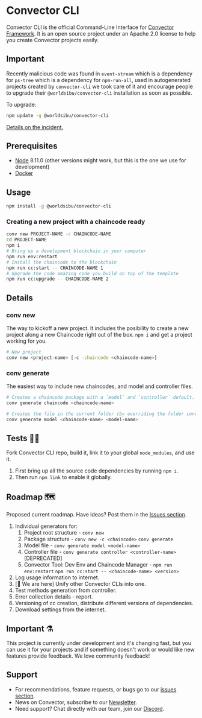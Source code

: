 # Convector CLI

Convector CLI is the official Command-Line Interface for <a href="https://github.com/worldsibu/convector/" target="_blank">Convector Framework</a>. It is an open source project under an Apache 2.0 license to help you create Convector projects easily.

## Important

Recently malicious code was found in `event-stream` which is a dependency for `ps-tree` which is a dependency for `npm-run-all`, used in autogenerated projects created by `convector-cli` we took care of it and encourage people to upgrade their `@worldsibu/convector-cli` installation as soon as possible.

To upgrade:
```bash
npm update -g @worldsibu/convector-cli
```

[Details on the incident.](https://github.com/dominictarr/event-stream/issues/116)

## Prerequisites

* [Node](https://nodejs.org/en/download/) 8.11.0 (other versions might work, but this is the one we use for development)
* [Docker](https://www.docker.com/community-edition)

## Usage

```bash
npm install -g @worldsibu/convector-cli
```

### Creating a new project with a chaincode ready

```bash
conv new PROJECT-NAME -c CHAINCODE-NAME
cd PROJECT-NAME
npm i
# Bring up a development blockchain in your computer
npm run env:restart
# Install the chaincode to the blockchain
npm run cc:start -- CHAINCODE-NAME 1
# Upgrade the code amazing code you build on top of the template
npm run cc:upgrade -- CHAINCODE-NAME 2
```

## Details

### conv new

The way to kickoff a new project. It includes the posibility to create a new project along a new Chaincode right out of the box. `npm i` and get a project working for you.

```bash
# New project
conv new <project-name> [-c -chaincode <chaincode-name>]
```

### conv generate

The easiest way to include new chaincodes, and model and controller files.

```bash
# Creates a chaincode package with a `model` and `controller` default. This needs to be run inside a Convector project folder.
conv generate chaincode <chaincode-name>
``` 

```bash
# Creates the file in the current folder (by overriding the folder conventions).
conv generate model <chaincode-name> <model-name>
```

## Tests 👷‍♂️

Fork Convector CLI repo, build it, link it to your global `node_modules`, and  use it.

1. First bring up all the source code dependencies by running `npm i`.
2. Then run `npm link` to enable it globally.

## Roadmap 🗺

Proposed current roadmap. Have ideas? Post them in the [Issues section](https://github.com/worldsibu/convector-cli/issues).

1. Individual generators for:
    1. Project root structure - `conv new`
    2. Package structure - `conv new -c <chaincode>` `conv generate`
    3. Model file - `conv generate model <model-name>`
    4. Controller file - `conv generate controller <controller-name>` [DEPRECATED]
    5. Convector Tool: Dev Env and Chaincode Manager - `npm run env:restart` `npm run cc:start -- <chaincode-name> <version>`
2. Log usage information to internet.
3. [🤚 We are here] Unify other Convector CLIs into one.
4. Test methods generation from controller.
5. Error collection details - report.
6. Versioning of cc creation, distribute different versions of dependencies.
7. Download settings from the internet.

## Important ⚗️

This project is currently under development and it's changing fast, but you can use it for your projects and if something doesn't work or would like new features provide feedback. We love community feedback!

## Support

* For recommendations, feature requests, or bugs go to our [issues section](https://github.com/worldsibu/convector-cli/issues).
* News on Convector, subscribe to our [Newsletter](https://worldsibu.io/subscribe/).
* Need support? Chat directly with our team, join our [Discord](https://discord.gg/twRwpWt).